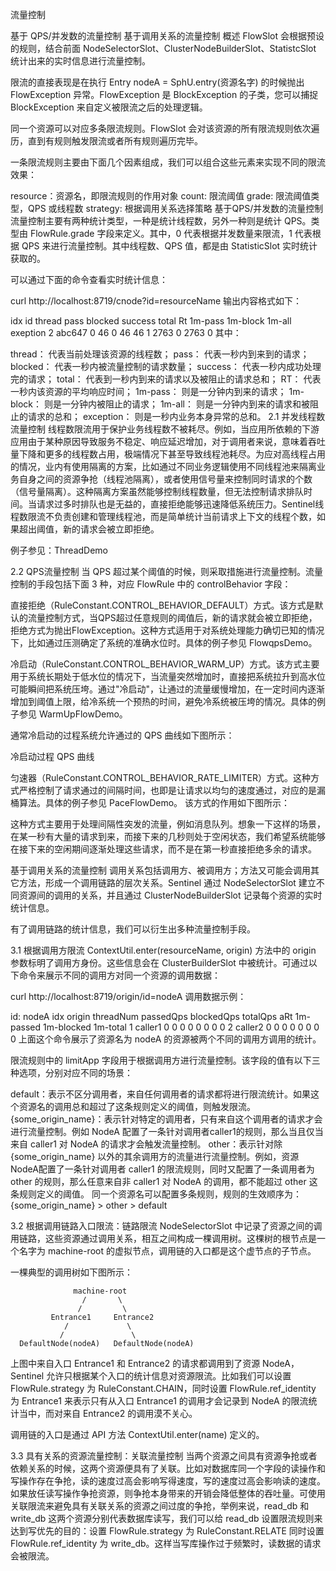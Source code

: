 流量控制

基于 QPS/并发数的流量控制
基于调用关系的流量控制
概述
FlowSlot 会根据预设的规则，结合前面 NodeSelectorSlot、ClusterNodeBuilderSlot、StatistcSlot 统计出来的实时信息进行流量控制。

限流的直接表现是在执行 Entry nodeA = SphU.entry(资源名字) 的时候抛出 FlowException 异常。FlowException 是 BlockException 的子类，您可以捕捉 BlockException 来自定义被限流之后的处理逻辑。

同一个资源可以对应多条限流规则。FlowSlot 会对该资源的所有限流规则依次遍历，直到有规则触发限流或者所有规则遍历完毕。

一条限流规则主要由下面几个因素组成，我们可以组合这些元素来实现不同的限流效果：

resource：资源名，即限流规则的作用对象
count: 限流阈值
grade: 限流阈值类型，QPS 或线程数
strategy: 根据调用关系选择策略
基于QPS/并发数的流量控制
流量控制主要有两种统计类型，一种是统计线程数，另外一种则是统计 QPS。类型由 FlowRule.grade 字段来定义。其中，0 代表根据并发数量来限流，1 代表根据 QPS 来进行流量控制。其中线程数、QPS 值，都是由 StatisticSlot 实时统计获取的。

可以通过下面的命令查看实时统计信息：

curl http://localhost:8719/cnode?id=resourceName
输出内容格式如下：

idx id   thread  pass  blocked   success  total Rt   1m-pass   1m-block   1m-all   exeption
2   abc647 0     46     0           46     46   1       2763      0         2763     0
其中：

thread： 代表当前处理该资源的线程数；
pass： 代表一秒内到来到的请求；
blocked： 代表一秒内被流量控制的请求数量；
success： 代表一秒内成功处理完的请求；
total： 代表到一秒内到来的请求以及被阻止的请求总和；
RT： 代表一秒内该资源的平均响应时间；
1m-pass： 则是一分钟内到来的请求；
1m-block： 则是一分钟内被阻止的请求；
1m-all： 则是一分钟内到来的请求和被阻止的请求的总和；
exception： 则是一秒内业务本身异常的总和。
2.1 并发线程数流量控制
线程数限流用于保护业务线程数不被耗尽。例如，当应用所依赖的下游应用由于某种原因导致服务不稳定、响应延迟增加，对于调用者来说，意味着吞吐量下降和更多的线程数占用，极端情况下甚至导致线程池耗尽。为应对高线程占用的情况，业内有使用隔离的方案，比如通过不同业务逻辑使用不同线程池来隔离业务自身之间的资源争抢（线程池隔离），或者使用信号量来控制同时请求的个数（信号量隔离）。这种隔离方案虽然能够控制线程数量，但无法控制请求排队时间。当请求过多时排队也是无益的，直接拒绝能够迅速降低系统压力。Sentinel线程数限流不负责创建和管理线程池，而是简单统计当前请求上下文的线程个数，如果超出阈值，新的请求会被立即拒绝。

例子参见：ThreadDemo

2.2 QPS流量控制
当 QPS 超过某个阈值的时候，则采取措施进行流量控制。流量控制的手段包括下面 3 种，对应 FlowRule 中的 controlBehavior 字段：

直接拒绝（RuleConstant.CONTROL_BEHAVIOR_DEFAULT）方式。该方式是默认的流量控制方式，当QPS超过任意规则的阈值后，新的请求就会被立即拒绝，拒绝方式为抛出FlowException。这种方式适用于对系统处理能力确切已知的情况下，比如通过压测确定了系统的准确水位时。具体的例子参见 FlowqpsDemo。

冷启动（RuleConstant.CONTROL_BEHAVIOR_WARM_UP）方式。该方式主要用于系统长期处于低水位的情况下，当流量突然增加时，直接把系统拉升到高水位可能瞬间把系统压垮。通过"冷启动"，让通过的流量缓慢增加，在一定时间内逐渐增加到阈值上限，给冷系统一个预热的时间，避免冷系统被压垮的情况。具体的例子参见 WarmUpFlowDemo。

通常冷启动的过程系统允许通过的 QPS 曲线如下图所示：

冷启动过程 QPS 曲线

匀速器（RuleConstant.CONTROL_BEHAVIOR_RATE_LIMITER）方式。这种方式严格控制了请求通过的间隔时间，也即是让请求以均匀的速度通过，对应的是漏桶算法。具体的例子参见 PaceFlowDemo。
该方式的作用如下图所示：



这种方式主要用于处理间隔性突发的流量，例如消息队列。想象一下这样的场景，在某一秒有大量的请求到来，而接下来的几秒则处于空闲状态，我们希望系统能够在接下来的空闲期间逐渐处理这些请求，而不是在第一秒直接拒绝多余的请求。

基于调用关系的流量控制
调用关系包括调用方、被调用方；方法又可能会调用其它方法，形成一个调用链路的层次关系。Sentinel 通过 NodeSelectorSlot 建立不同资源间的调用的关系，并且通过 ClusterNodeBuilderSlot 记录每个资源的实时统计信息。

有了调用链路的统计信息，我们可以衍生出多种流量控制手段。

3.1 根据调用方限流
ContextUtil.enter(resourceName, origin) 方法中的 origin 参数标明了调用方身份。这些信息会在 ClusterBuilderSlot 中被统计。可通过以下命令来展示不同的调用方对同一个资源的调用数据：

curl http://localhost:8719/origin/id=nodeA
调用数据示例：

id: nodeA
idx origin  threadNum passedQps blockedQps totalQps aRt   1m-passed 1m-blocked 1m-total 
1   caller1 0         0         0          0        0     0         0          0
2   caller2 0         0         0          0        0     0         0          0
上面这个命令展示了资源名为 nodeA 的资源被两个不同的调用方调用的统计。

限流规则中的 limitApp 字段用于根据调用方进行流量控制。该字段的值有以下三种选项，分别对应不同的场景：

default：表示不区分调用者，来自任何调用者的请求都将进行限流统计。如果这个资源名的调用总和超过了这条规则定义的阈值，则触发限流。
{some_origin_name}：表示针对特定的调用者，只有来自这个调用者的请求才会进行流量控制。例如 NodeA 配置了一条针对调用者caller1的规则，那么当且仅当来自 caller1 对 NodeA 的请求才会触发流量控制。
other：表示针对除 {some_origin_name} 以外的其余调用方的流量进行流量控制。例如，资源NodeA配置了一条针对调用者 caller1 的限流规则，同时又配置了一条调用者为 other 的规则，那么任意来自非 caller1 对 NodeA 的调用，都不能超过 other 这条规则定义的阈值。
同一个资源名可以配置多条规则，规则的生效顺序为：{some_origin_name} > other > default

3.2 根据调用链路入口限流：链路限流
NodeSelectorSlot 中记录了资源之间的调用链路，这些资源通过调用关系，相互之间构成一棵调用树。这棵树的根节点是一个名字为 machine-root 的虚拟节点，调用链的入口都是这个虚节点的子节点。

一棵典型的调用树如下图所示：

     	          machine-root
                    /       \
                   /         \
             Entrance1     Entrance2
                /             \
               /               \
      DefaultNode(nodeA)   DefaultNode(nodeA)
上图中来自入口 Entrance1 和 Entrance2 的请求都调用到了资源 NodeA，Sentinel 允许只根据某个入口的统计信息对资源限流。比如我们可以设置 FlowRule.strategy 为 RuleConstant.CHAIN，同时设置 FlowRule.ref_identity 为 Entrance1 来表示只有从入口 Entrance1 的调用才会记录到 NodeA 的限流统计当中，而对来自 Entrance2 的调用漠不关心。

调用链的入口是通过 API 方法 ContextUtil.enter(name) 定义的。

3.3 具有关系的资源流量控制：关联流量控制
当两个资源之间具有资源争抢或者依赖关系的时候，这两个资源便具有了关联。比如对数据库同一个字段的读操作和写操作存在争抢，读的速度过高会影响写得速度，写的速度过高会影响读的速度。如果放任读写操作争抢资源，则争抢本身带来的开销会降低整体的吞吐量。可使用关联限流来避免具有关联关系的资源之间过度的争抢，举例来说，read_db 和 write_db 这两个资源分别代表数据库读写，我们可以给 read_db 设置限流规则来达到写优先的目的：设置 FlowRule.strategy 为 RuleConstant.RELATE 同时设置 FlowRule.ref_identity 为 write_db。这样当写库操作过于频繁时，读数据的请求会被限流。